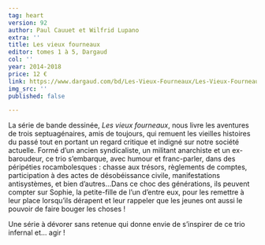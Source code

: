 ```yaml
---
tag: heart
version: 92
author: Paul Cauuet et Wilfrid Lupano
extra: ''
title: Les vieux fourneaux
editor: tomes 1 à 5, Dargaud
col: ''
year: 2014-2018
price: 12 €
link: https://www.dargaud.com/bd/Les-Vieux-Fourneaux/Les-Vieux-Fourneaux
img_src: ''
published: false

---
```

La série de bande dessinée, _Les vieux fourneaux_, nous livre les aventures de trois septuagénaires, amis de toujours, qui remuent les vieilles histoires du passé tout en portant un regard critique et indigné sur notre société actuelle. Formé d’un ancien syndicaliste, un militant anarchiste et un ex-baroudeur, ce trio s’embarque, avec humour et franc-parler, dans des péripéties rocambolesques : chasse aux trésors, règlements de comptes, participation à des actes de désobéissance civile, manifestations antisystèmes, et bien d’autres…Dans ce choc des générations, ils peuvent compter sur Sophie, la petite-fille de l’un d’entre eux, pour les remettre à leur place lorsqu’ils dérapent et leur rappeler que les jeunes ont aussi le pouvoir de faire bouger les choses !

Une série à dévorer sans retenue qui donne envie de s’inspirer de ce trio infernal et… agir !